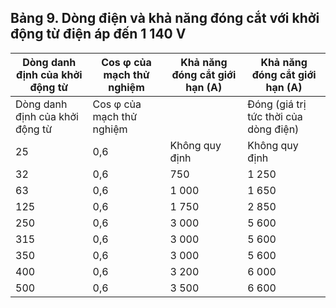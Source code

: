 ## Bảng 9. Dòng điện và khả năng đóng cắt với khởi động từ điện áp đến 1 140 V

| Dòng danh định của khởi động từ   | Cos φ của mạch thử nghiệm   | Khả năng đóng cắt giới hạn (A)   | Khả năng đóng cắt giới hạn (A)        |
|-----------------------------------|-----------------------------|----------------------------------|---------------------------------------|
| Dòng danh định của khởi động từ   | Cos φ của mạch thử nghiệm   |                                  | Đóng (giá trị tức thời của dòng điện) |
|   25 | 0,6   | Không quy định   | Không quy định   | Không quy định   |
|   32 | 0,6   | 750              | 1 250            | 750              |
|   63 | 0,6   | 1 000            | 1 650            | 1 000            |
|  125 | 0,6   | 1 750            | 2 850            | 1 750            |
|  250 | 0,6   | 3 000            | 5 600            | 3 000            |
|  315 | 0,6   | 3 000            | 5 600            | 3 000            |
|  350 | 0,6   | 3 000            | 5 600            | 3 000            |
|  400 | 0,6   | 3 200            | 6 000            | 3 200            |
|  500 | 0,6   | 3 500            | 6 600            | 3 500            |